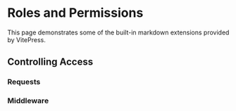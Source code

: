 # Roles and Permissions

This page demonstrates some of the built-in markdown extensions provided by VitePress.

## Controlling Access
### Requests

### Middleware
